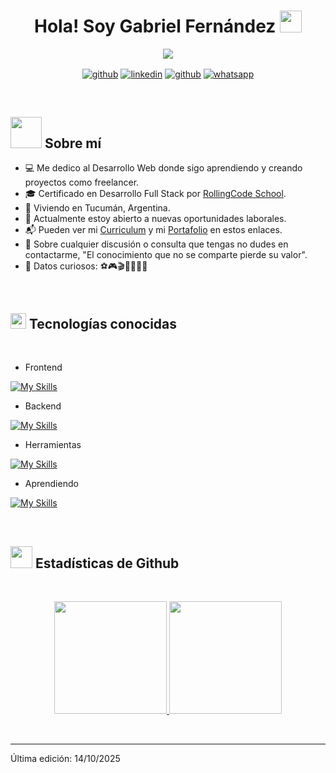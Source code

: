 
<h1 align="center"><b>Hola! Soy Gabriel Fernández </b><img src="https://media.giphy.com/media/hvRJCLFzcasrR4ia7z/giphy.gif" width="35"></h1>
<!--  -->
<p align="center">
  <a href="https://github.com/DenverCoder1/readme-typing-svg"><img src="https://readme-typing-svg.herokuapp.com?font=Time+New+Roman&color=cyan&size=25&center=true&vCenter=true&width=600&height=100&lines=Desarrollador+Fullstack;Desarrollador+Frontend+|+HTML,+CSS+y+JS;Desarrollador+Backend+APIs+y+Base+de+datos"></a>
</p>

<p align="center">
  <a href="https://github.com/VGFernandezMedina" target="blank"><img align="center" src="https://img.shields.io/badge/GitHub-100000?style=for-the-badge&logo=github&logoColor=white" alt="github" /></a>
  <a href="https://www.linkedin.com/in/victor-gabriel-fernández-medina-331286250" target="blank"><img align="center" src="https://img.shields.io/badge/LinkedIn-0077B5?style=for-the-badge&logo=linkedin&logoColor=white" alt="linkedin" /></a>
  <a href="mailto:gabrielfernandez090997@gmail.com" target="blank"><img align="center" src="https://img.shields.io/badge/Gmail-D14836?style=for-the-badge&logo=gmail&logoColor=white" alt="github" alt="gmail" /></a>
  <a href="" target="blank"><img align="center" src="https://img.shields.io/badge/WhatsApp-25D366?style=for-the-badge&logo=whatsapp&logoColor=white" alt="whatsapp" /></a>
</p>


<br>


## <picture><img src = "https://github.com/7oSkaaa/7oSkaaa/blob/main/Images/about_me.gif?raw=true" width = 50px></picture> Sobre mí

- :computer: Me dedico al Desarrollo Web donde sigo aprendiendo y creando proyectos como freelancer.
- :mortar_board: Certificado en Desarrollo Full Stack por [RollingCode School](https://web.rollingcodeschool.com/).
- :house_with_garden: Viviendo en Tucumán, Argentina.
- :briefcase: Actualmente estoy abierto a nuevas oportunidades laborales.
- :mailbox_with_mail: Pueden ver mi [Curriculum](https://drive.google.com/file/d/1p1il9sqU1EItlDu0XAeS-uUthLuF630H/view?usp=drive_link) y mi [Portafolio](https://gabrielfm-dev.netlify.app/) en estos enlaces.
- :speech_balloon: Sobre cualquier discusión o consulta que tengas no dudes en contactarme, "El conocimiento que no se comparte pierde su valor".
- :bowling: Datos curiosos: :soccer::video_game::clapper::hamburger::beer::cat::dog:

<br>


## <img src="https://media2.giphy.com/media/QssGEmpkyEOhBCb7e1/giphy.gif?cid=ecf05e47a0n3gi1bfqntqmob8g9aid1oyj2wr3ds3mg700bl&rid=giphy.gif" width ="25"><b> Tecnologías conocidas</b>
<br>

- Frontend

[![My Skills](https://skillicons.dev/icons?i=js,html,css,react,bootstrap,figma)](https://skillicons.dev)
  
- Backend

[![My Skills](https://skillicons.dev/icons?i=nodejs,express,mongo)](https://skillicons.dev)

- Herramientas

[![My Skills](https://skillicons.dev/icons?i=git,github,powershell,bash,vscode,npm)](https://skillicons.dev)


- Aprendiendo

[![My Skills](https://skillicons.dev/icons?i=wordpress,tailwind,ts)](https://skillicons.dev)

<br>


## <img src="https://media.giphy.com/media/iY8CRBdQXODJSCERIr/giphy.gif" width="35"><b> Estadísticas de Github </b>
<br>

<p align="center">
<a href="https://github.com/AVS1508">
  <img height="180em" src="https://github-readme-stats-eight-theta.vercel.app/api?username=VGFernandezMedina&show_icons=true&theme=algolia&include_all_commits=true&count_private=true"/>
  <img height="180em" src="https://github-readme-stats-eight-theta.vercel.app/api/top-langs/?username=VGFernandezMedina&layout=compact&langs_count=8&theme=algolia"/>
</a>
</p>


<br>


---

Última edición: 14/10/2025

